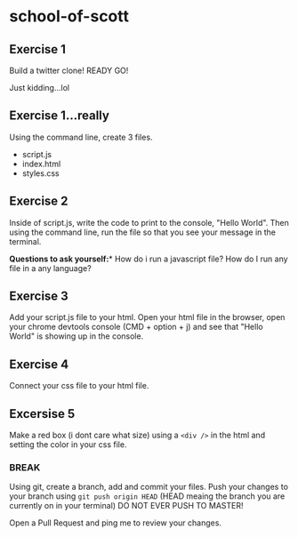 # school-of-scott

## Exercise 1

Build a twitter clone! READY GO!

Just kidding...lol

## Exercise 1...really

Using the command line, create 3 files.
- script.js
- index.html
- styles.css

## Exercise 2

Inside of script.js, write the code to print to the console, "Hello World". Then using the command line, run the file so that you see your message in the terminal.

**Questions to ask yourself:*** How do i run a javascript file? How do I run any file in a any language?

## Exercise 3

Add your script.js file to your html. Open your html file in the browser, open your chrome devtools console (CMD + option + j) and see that "Hello World" is showing up in the console.

## Exercise 4

Connect your css file to your html file. 

## Excersise 5

Make a red box (i dont care what size) using a `<div />` in the html and setting the color in your css file.

### BREAK

Using git, create a branch, add and commit your files. Push your changes to your branch using `git push origin HEAD` (HEAD meaing the branch you are currently on in your terminal) DO NOT EVER PUSH TO MASTER! 

Open a Pull Request and ping me to review your changes.



